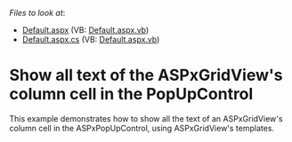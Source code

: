 <!-- default file list -->
*Files to look at*:

* [Default.aspx](./CS/WebSite/Default.aspx) (VB: [Default.aspx.vb](./VB/WebSite/Default.aspx.vb))
* [Default.aspx.cs](./CS/WebSite/Default.aspx.cs) (VB: [Default.aspx.vb](./VB/WebSite/Default.aspx.vb))
<!-- default file list end -->
# Show all text of the ASPxGridView's column cell in the PopUpControl


<p>This example demonstrates how to show all the text of an ASPxGridView's column cell in the ASPxPopUpControl, using ASPxGridView's templates.</p>

<br/>


